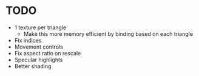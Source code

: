 # TODO
- 1 texture per triangle
    - Make this more memory efficient by binding based on each triangle
- Fix indices
- Movement controls
- Fix aspect ratio on rescale
- Specular highlights
- Better shading